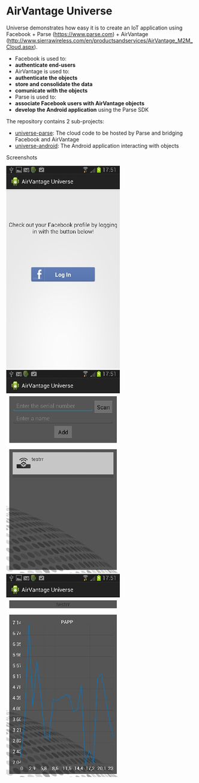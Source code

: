 AirVantage Universe
===================

Universe demonstrates how easy it is to create an IoT application using Facebook + Parse (https://www.parse.com) + AirVantage (http://www.sierrawireless.com/en/productsandservices/AirVantage_M2M_Cloud.aspx).
* Facebook is used to:
 * __authenticate end-users__
* AirVantage is used to:
 * __authenticate the objects__
 * __store and consolidate the data__
 * __comunicate with the objects__
* Parse is used to:
 * __associate Facebook users with AirVantage objects__
 * __develop the Android application__ using the Parse SDK

The repository contains 2 sub-projects:
* [universe-parse](/universe-parse): The cloud code to be hosted by Parse and bridging Facebook and AirVantage
* [universe-android](universe-android): The Android application interacting with objects

Screenshots

![Login screen](/screenshots/Screenshot_2013-12-03-17-51-53.jpeg "Login screen")
![Add and List things](/screenshots/Screenshot_2013-12-03-17-51-32.jpeg "Add and List things")
![Details of a Thing](/screenshots/Screenshot_2013-12-03-17-51-44.jpeg "Details of a Thing")
